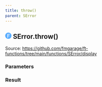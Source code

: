 ```yaml
---
title: throw()
parent: SError
---
```


## <img src="../assets/images/f.svg" alt="Function" style="height:20px;margin-bottom:0px;"/> SError.throw()



Source: https://github.com/fmgarage/ft-functions/tree/main/functions/SError/display



### Parameters



### Result

